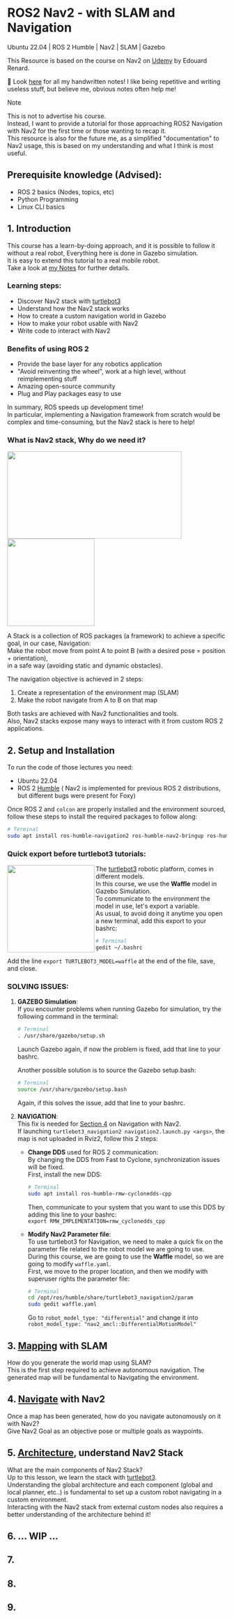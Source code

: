 # ROS2 Nav2 - with SLAM and Navigation
Ubuntu 22.04 | ROS 2 Humble | Nav2 | SLAM | Gazebo 

This Resource is based on the course on Nav2 on [Udemy](https://www.udemy.com/course/ros2-nav2-stack/?srsltid=AfmBOooiAWhc3jH4Gwttw345eHEBR6KJ7WLRfCRzbN5M8y_iSPS0GvtT&couponCode=KEEPLEARNING) by Edouard Renard. <br/>

:notebook: Look [here](https://github.com/AlePuglisi/navigation-learning/blob/main/nav2-course/ROS2_Nav2.pdf) for all my handwritten notes! I like being repetitive and writing useless stuff, but believe me, obvious notes often help me!

>[!NOTE]
> This is not to advertise his course.<br/>
> Instead, I want to provide a tutorial for those approaching ROS2 Navigation with Nav2 for the first time or those wanting to recap it.<br/>
> This resource is also for the future me, as a simplified "documentation" to Nav2 usage, this is based on my understanding and what I think is most useful.<br/>

## Prerequisite knowledge (Advised):
- ROS 2 basics (Nodes, topics, etc)
- Python Programming 
- Linux CLI basics

## 1. Introduction 
This course has a learn-by-doing approach, and it is possible to follow it without a real robot, Everything here is done in Gazebo simulation.<br/>
It is easy to extend this tutorial to a real mobile robot.<br/>
Take a look at [my Notes](https://github.com/AlePuglisi/navigation-learning/blob/main/nav2-course/Lesson1_2_Intro_Setup.pdf) for further details.

### Learning steps: 
- Discover Nav2 stack with [turtlebot3](https://github.com/ROBOTIS-GIT/turtlebot3)
- Understand how the Nav2 stack works
- How to create a custom navigation world in Gazebo
- How to make your robot usable with Nav2
- Write code to interact with Nav2

### Benefits of using ROS 2 
- Provide the base layer for any robotics application
- "Avoid reinventing the wheel", work at a high level, without reimplementing stuff
- Amazing open-source community
- Plug and Play packages easy to use<br/>

In summary, ROS speeds up development time!<br/>
In particular, implementing a Navigation framework from scratch would be complex and time-consuming, but the Nav2 stack is here to help! 

### What is Nav2 stack, Why do we need it? 
<image width=400 height=200 src=https://github.com/user-attachments/assets/e038bcea-5b1e-4881-8704-82df6e5dcea1>
<image width=200 height=200 src=https://github.com/user-attachments/assets/6a1eb788-1991-400f-916f-83b0c2b1510b>

A Stack is a collection of ROS packages (a framework) to achieve a specific goal, in our case, Navigation: <br/>
Make the robot move from point A to point B (with a desired pose = position + orientation),<br/> 
in a safe way (avoiding static and dynamic obstacles).
<br/>

The navigation objective is achieved in 2 steps: 
  1) Create a representation of the environment map (SLAM)
  2) Make the robot navigate from A to B on that map

Both tasks are achieved with Nav2 functionalities and tools. <br/>
Also, Nav2 stacks expose many ways to interact with it from custom ROS 2 applications.

## 2. Setup and Installation 
To run the code of those lectures you need: 
- Ubuntu 22.04
- ROS 2 [Humble](https://docs.ros.org/en/humble/Installation/Ubuntu-Install-Debs.html) 
( Nav2 is implemented for previous ROS 2 distributions, but different bugs were present for Foxy)

Once ROS 2 and ``colcon`` are properly installed and the environment sourced, follow these steps to install the required packages to follow along: 

```bash
# Terminal 
sudo apt install ros-humble-navigation2 ros-humble-nav2-bringup ros-humble-turtlebot3* 
```
### Quick export before turtlebot3 tutorials: 

<image align=left width=200 height=200 src=https://github.com/user-attachments/assets/24e0ac93-3c15-4f65-a3f6-4a826db6ba41>

The [turtlebot3](https://emanual.robotis.com/docs/en/platform/turtlebot3/overview/) robotic platform, comes in different models.<br/>
In this course, we use the **Waffle** model in Gazebo Simulation. <br/>
To communicate to the environment the model in use, let's export a variable.<br/>
As usual, to avoid doing it anytime you open a new terminal, add this export to your bashrc: 
```bash
# Terminal 
gedit ~/.bashrc
```
Add the line ``export TURTLEBOT3_MODEL=waffle`` at the end of the file, save, and close. 

### SOLVING ISSUES: 
1) **GAZEBO Simulation**:<br/>
    If you encounter problems when running Gazebo for simulation, try the following command in the terminal:
    ```bash
    # Terminal 
    . /usr/share/gazebo/setup.sh
    ```
    Launch Gazebo again, if now the problem is fixed, add that line to your bashrc. <br/>
    
    Another possible solution is to source the Gazebo setup.bash:
     ```bash
     # Terminal 
     source /usr/share/gazebo/setup.bash
     ```
     Again, if this solves the issue, add that line to your bashrc.<br/>
     
2) **NAVIGATION**:<br/>
   This fix is needed for [Section 4](https://github.com/AlePuglisi/navigation-learning/tree/main/nav2-course/4-navigate) on Navigation with Nav2.<br/>
   If launching ``turtlebot3_navigation2 navigation2.launch.py <args>``, the map is not uploaded in Rviz2, follow this 2 steps:<br/>

   - **Change DDS** used for ROS 2 communication:<br/>
     By changing the DDS from Fast to Cyclone, synchronization issues will be fixed.<br/>
     First, install the new DDS: 
     ```bash
     # Terminal 
     sudo apt install ros-humble-rmw-cyclonedds-cpp
     ```
     Then, communicate to your system that you want to use this DDS by adding this line to your bashrc: <br/>
     `` export RMW_IMPLEMENTATION=rmw_cyclonedds_cpp ``<br/>
   
   - **Modify Nav2 Parameter file**:<br/>
     To use turtlebot3 for Navigation, we need to make a quick fix on the parameter file related to the robot model we are going to use.<br/>
     During this course, we are going to use the **Waffle** model, so we are going to modify ``waffle.yaml``.<br/>
     First, we move to the proper location, and then we modify with superuser rights the parameter file: 
     ```bash
     # Terminal 
     cd /opt/ros/humble/share/turtlebot3_navigation2/param
     sudo gedit waffle.yaml
     ```
     Go to ``robot_model_type: "differential"`` and change it into ``robot_model_type: "nav2_amcl::DifferentialMotionModel"``
    
   


## 3. [Mapping](https://github.com/AlePuglisi/navigation-learning/tree/main/nav2-course/3-mapping) with SLAM 

How do you generate the world map using SLAM? <br/>
This is the first step required to achieve autonomous navigation. The generated map will be fundamental to Navigating the environment. 

## 4. [Navigate](https://github.com/AlePuglisi/navigation-learning/tree/main/nav2-course/4-navigate) with Nav2

Once a map has been generated, how do you navigate autonomously on it with Nav2? <br/>
Give Nav2 Goal as an objective pose or multiple goals as waypoints. 

## 5. [Architecture](https://github.com/AlePuglisi/navigation-learning/tree/main/nav2-course/5-architecture), understand Nav2 Stack

What are the main components of Nav2 Stack? <br/>
Up to this lesson, we learn the stack with [turtlebot3](https://github.com/ROBOTIS-GIT/turtlebot3).<br/>
Understanding the global architecture and each component (global and local planner, etc..) is fundamental to set up a custom robot navigating in a custom environment.<br/>
Interacting with the Nav2 stack from external custom nodes also requires a better understanding of the architecture behind it!

## 6. ... WIP ...

## 7.

## 8.

## 9.
